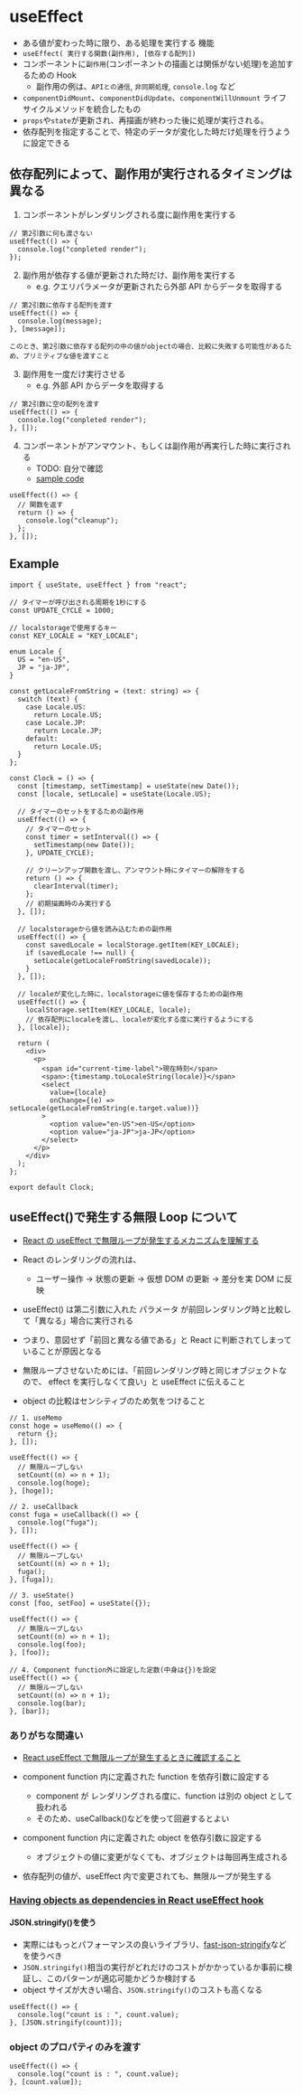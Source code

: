 # useEffect

- ある値が変わった時に限り、ある処理を実行する 機能
- `useEffect( 実行する関数(副作用), [依存する配列])`
- コンポーネントに`副作用`(コンポーネントの描画とは関係がない処理)を追加するための Hook
  - 副作用の例は、`APIとの通信`, `非同期処理`, `console.log` など
- `componentDidMount`、`componentDidUpdate`、`componentWillUnmount` ライフサイクルメソッドを統合したもの
- `props`や`state`が更新され、再描画が終わった後に処理が実行される。
- 依存配列を指定することで、特定のデータが変化した時だけ処理を行うように設定できる

## 依存配列によって、副作用が実行されるタイミングは異なる

1. コンポーネントがレンダリングされる度に副作用を実行する

```tsx
// 第2引数に何も渡さない
useEffect(() => {
  console.log("conpleted render");
});
```

2. 副作用が依存する値が更新された時だけ、副作用を実行する
   - e.g. クエリパラメータが更新されたら外部 API からデータを取得する

```tsx
// 第2引数に依存する配列を渡す
useEffect(() => {
  console.log(message);
}, [message]);
```

`このとき、第2引数に依存する配列の中の値がobjectの場合、比較に失敗する可能性があるため、プリミティブな値を渡すこと`

3. 副作用を一度だけ実行させる
   - e.g. 外部 API からデータを取得する

```tsx
// 第2引数に空の配列を渡す
useEffect(() => {
  console.log("conpleted render");
}, []);
```

4. コンポーネントがアンマウント、もしくは副作用が再実行した時に実行される
   - TODO: 自分で確認
   - [sample code](https://codesandbox.io/s/04-useeffectdekurinatuputaimawoxuechusuruchuliwoshixingsaseru-gygtc)

```tsx
useEffect(() => {
  // 関数を返す
  return () => {
    console.log("cleanup");
  };
}, []);
```

## Example

```tsx
import { useState, useEffect } from "react";

// タイマーが呼び出される周期を1秒にする
const UPDATE_CYCLE = 1000;

// localstorageで使用するキー
const KEY_LOCALE = "KEY_LOCALE";

enum Locale {
  US = "en-US",
  JP = "ja-JP",
}

const getLocaleFromString = (text: string) => {
  switch (text) {
    case Locale.US:
      return Locale.US;
    case Locale.JP:
      return Locale.JP;
    default:
      return Locale.US;
  }
};

const Clock = () => {
  const [timestamp, setTimestamp] = useState(new Date());
  const [locale, setLocale] = useState(Locale.US);

  // タイマーのセットをするための副作用
  useEffect(() => {
    // タイマーのセット
    const timer = setInterval(() => {
      setTimestamp(new Date());
    }, UPDATE_CYCLE);

    // クリーンアップ関数を渡し、アンマウント時にタイマーの解除をする
    return () => {
      clearInterval(timer);
    };
    // 初期描画時のみ実行する
  }, []);

  // localstorageから値を読み込むための副作用
  useEffect(() => {
    const savedLocale = localStorage.getItem(KEY_LOCALE);
    if (savedLocale !== null) {
      setLocale(getLocaleFromString(savedLocale));
    }
  }, []);

  // localeが変化した時に、localstorageに値を保存するための副作用
  useEffect(() => {
    localStorage.setItem(KEY_LOCALE, locale);
    // 依存配列にlocaleを渡し、localeが変化する度に実行するようにする
  }, [locale]);

  return (
    <div>
      <p>
        <span id="current-time-label">現在時刻</span>
        <span>:{timestamp.toLocaleString(locale)}</span>
        <select
          value={locale}
          onChange={(e) => setLocale(getLocaleFromString(e.target.value))}
        >
          <option value="en-US">en-US</option>
          <option value="ja-JP">ja-JP</option>
        </select>
      </p>
    </div>
  );
};

export default Clock;
```

## useEffect()で発生する無限 Loop について

- [React の useEffect で無限ループが発生するメカニズムを理解する](https://qiita.com/takano-h/items/11f7b35dbf4844f7565d)

- React のレンダリングの流れは、
  - ユーザー操作 -> 状態の更新 -> 仮想 DOM の更新 -> 差分を実 DOM に反映
- useEffect() は第二引数に入れた パラメータ が前回レンダリング時と比較して「異なる」場合に実行される
- つまり、意図せず「前回と異なる値である」と React に判断されてしまっていることが原因となる
- 無限ループさせないためには、「前回レンダリング時と同じオブジェクトなので、 effect を実行しなくて良い」と useEffect に伝えること
- object の比較はセンシティブのため気をつけること

```tsx
// 1. useMemo
const hoge = useMemo(() => {
  return {};
}, []);

useEffect(() => {
  // 無限ループしない
  setCount((n) => n + 1);
  console.log(hoge);
}, [hoge]);

// 2. useCallback
const fuga = useCallback(() => {
  console.log("fuga");
}, []);

useEffect(() => {
  // 無限ループしない
  setCount((n) => n + 1);
  fuga();
}, [fuga]);

// 3. useState()
const [foo, setFoo] = useState({});

useEffect(() => {
  // 無限ループしない
  setCount((n) => n + 1);
  console.log(foo);
}, [foo]);

// 4. Component function外に設定した定数(中身は{})を設定
useEffect(() => {
  // 無限ループしない
  setCount((n) => n + 1);
  console.log(bar);
}, [bar]);
```

### ありがちな間違い

- [React useEffect で無限ループが発生するときに確認すること](https://zukucode.com/2021/06/react-useeffect-loop.html)

- component function 内に定義された function を依存引数に設定する
  - component が レンダリングされる度に、function は別の object として扱われる
  - そのため、useCallback()などを使って回避するとよい
- component function 内に定義された object を依存引数に設定する
  - オブジェクトの値に変更がなくても、オブジェクトは毎回再生成される
- 依存配列の値が、useEffect 内で変更されても、無限ループが発生する

### [Having objects as dependencies in React useEffect hook](https://haybeecodes.hashnode.dev/having-objects-as-dependencies-in-react-useeffect-hook)

#### JSON.stringify()を使う

- 実際にはもっとパフォーマンスの良いライブラリ、[fast-json-stringify](https://www.npmjs.com/package/fast-json-stringify)などを使うべき
- `JSON.stringify()`相当の実行がどれだけのコストがかかっているか事前に検証し、このパターンが適応可能かどうか検討する
- object サイズが大きい場合、`JSON.stringify()`のコストも高くなる

```tsx
useEffect(() => {
  console.log("count is : ", count.value);
}, [JSON.stringify(count)]);
```

### object のプロパティのみを渡す

```tsx
useEffect(() => {
  console.log("count is : ", count.value);
}, [count.value]);
```
